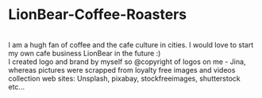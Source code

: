 # LionBear-Coffee-Roasters
<br/>
I am a hugh fan of coffee and the cafe culture in cities. I would love to start my own cafe business LionBear in the future :)
<br/>
I created logo and brand by myself so @copyright of logos on me - Jina, whereas pictures were scrapped from loyalty free images and videos collection web sites: Unsplash, pixabay, stockfreeimages, shutterstock etc... 
